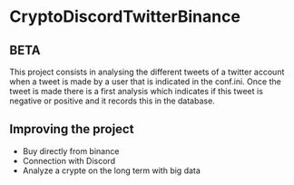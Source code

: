 #  CryptoDiscordTwitterBinance

## BETA

This project consists in analysing the different tweets of a twitter account when a tweet is made by a user that is indicated in the conf.ini. Once the tweet is made there is a first analysis which indicates if this tweet is negative or positive and it records this in the database.

## Improving the project
- Buy directly from binance 
- Connection with Discord
- Analyze a crypte on the long term with big data
